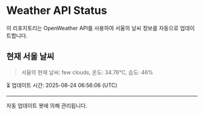 
# Weather API Status

이 리포지토리는 OpenWeather API를 사용하여 서울의 날씨 정보를 자동으로 업데이트합니다.

## 현재 서울 날씨
> 서울의 현재 날씨: few clouds, 온도: 34.76°C, 습도: 46%

⏳ 업데이트 시간: 2025-08-24 06:56:06 (UTC)

---
자동 업데이트 봇에 의해 관리됩니다.
